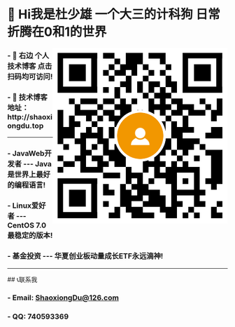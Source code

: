 #  👋  Hi我是杜少雄 一个大三的计科狗  日常折腾在0和1的世界

<a target="_blank" href="http://shaoxiongdu.top"><img align="right" alt="我的技术博客" title="我的技术博客" src="https://github.com/ShaoxiongDu/ShaoxiongDu/blob/main/blogQR.png" /> </a>

<h3> - 💖 右边 个人技术博客 点击扫码均可访问! </h3>

<h3> - 💬 技术博客地址：http://shaoxiongdu.top </h3>

<hr>

### -  JavaWeb开发者 --- Java是世界上最好的编程语言! 
### -  Linux爱好者 --- CentOS 7.0 最稳定的版本! 
### -  基金投资 --- 华夏创业板动量成长ETF永远滴神!  

<hr>
## 📞联系我

### - Email: ShaoxiongDu@126.com
### - QQ: 740593369

